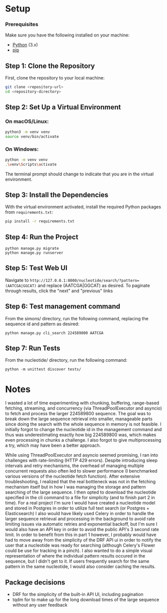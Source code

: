 # Setup

### Prerequisites

Make sure you have the following installed on your machine:

- [Python](https://www.python.org/downloads/) (3.x)
- [pip](https://pip.pypa.io/en/stable/)

## Step 1: Clone the Repository

First, clone the repository to your local machine:

```bash
git clone <repository-url>
cd <repository-directory>
```

## Step 2: Set Up a Virtual Environment

### On macOS/Linux:
```bash
python3 -m venv venv
source venv/bin/activate
```

### On Windows:
```bash
python -m venv venv
.\venv\Scripts\activate
```

The terminal prompt should change to indicate that you are in the virtual environment.

## Step 3: Install the Dependencies

With the virtual environment activated, install the required Python packages from `requirements.txt`:

```bash
pip install -r requirements.txt
```

## Step 4: Run the Project
```
python manage.py migrate
python manage.py runserver
```

## Step 5: Test Web UI
Navigate to `http://127.0.0.1:8000/nucleotide/search/?pattern=(AATCGA|GGCAT)`
and replace (AATCGA|GGCAT) as desired. To paginate through results, click the
"next" and "previous" links

## Step 6: Test management command
From the simons/ directory, run the following command, replacing the sequence id
and pattern as desired:
```
python manage.py cli_search 224589800 AATCGA
```

## Step 7: Run Tests
From the nucleotide/ directory, run the following command:
```
python -m unittest discover tests/
```

# Notes
I wasted a lot of time experimenting with chunking, buffering, range-based fetching, streaming, and concurrency (via
ThreadPoolExecutor and asyncio) to fetch and process the larger 224589800 sequence. The
goal was to break down the large sequence retrieval into smaller, manageable
parts since doing the search with the whole sequence in memory is not feasible.
I initially forgot to change the nucleotide id in the management command and
thus was underestimating exactly how big 224589800 was, which makes even
processing in chunks a challenge. I also forgot to give multiprocessing a try,
which may have been a better approach.

While using ThreadPoolExecutor and asyncio seemed
promising, I ran into challenges with rate-limiting (HTTP 429 errors). Despite
introducing sleep intervals and retry mechanisms, the overhead of managing
multiple concurrent requests also often led to slower performance (I benchmarked various versions of the nucleotide fetch function). After extensive troubleshooting, I realized that the real bottleneck was not in the fetching mechanism itself but in how I was managing
the storage and pattern searching of the large sequence. I then opted to
download the nucleotide specified in the cli command to a file for simplicity
(and to finish part 2 in time).
For a real project I'm sure I would have created a nucleotide model and stored in
Postgres in order to utilize full text search (or Postgres + Elasticsearch) I also would have likely used
Celery in order to handle the larger sequence retrieval and processing in the
background to avoid rate limiting issues via automatic retries and
exponential backoff, but I'm sure I would also have an API key in order to avoid
the public API's 3 second rate limit. In order to benefit from this
in part 1 however, I probably would have had to move away from the simplicity of
the DRF API ui in order to notify the user that a nucleotide was ready for
searching (although Celery's Flower could be use for tracking in a pinch). I
also wanted to do a simple visual representation of where the individual pattern
results occured in the sequence, but I didn't get to it. If users frequently search for the same pattern in the same nucleotide, I would also consider caching the results.

## Package decisions
* DRF for the simplicity of the built-in API UI, including pagination
* tqdm for to make up for the long download times of the large sequence without
  any user feedback

